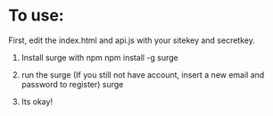 # To use:

First, edit the index.html and api.js with your sitekey and secretkey.

1. Install surge with npm
npm install -g surge

2. run the surge (If you still not have account, insert a new email and password to register)
surge

3. Its okay!
